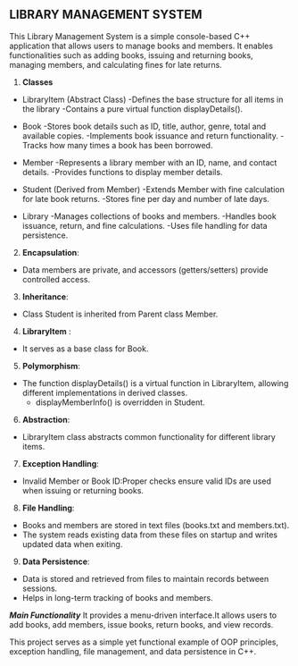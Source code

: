 ## LIBRARY MANAGEMENT SYSTEM
This Library Management System is a simple console-based C++ application that allows users to manage books and members. It enables functionalities such as adding books, issuing and returning books, managing members, and calculating fines for late returns.
1. **Classes**

* LibraryItem (Abstract Class)
   -Defines the base structure for all items in the library
   -Contains a pure virtual function displayDetails().

* Book
  -Stores book details such as ID, title, author, genre, total and available copies.
  -Implements book issuance and return functionality.
  -Tracks how many times a book has been borrowed.

* Member
  -Represents a library member with an ID, name, and contact details.
  -Provides functions to display member details.

* Student (Derived from Member)
  -Extends Member with fine calculation for late book returns.
  -Stores fine per day and number of late days.

* Library
  -Manages collections of books and members.
  -Handles book issuance, return, and fine calculations.
  -Uses file handling for data persistence.


2. **Encapsulation**:
* Data members are private, and accessors (getters/setters) provide controlled access.

3. **Inheritance**: 
* Class Student is inherited from  Parent class Member.
 
4. **LibraryItem** : 
* It serves as a base class for Book.

5. **Polymorphism**: 
* The function displayDetails() is a virtual function in LibraryItem, allowing different implementations in derived classes.
   * displayMemberInfo() is overridden in Student.

6. **Abstraction**:
* LibraryItem class abstracts common functionality for different library items.

7. **Exception Handling**: 
* Invalid Member or Book ID:Proper checks ensure valid IDs are used when issuing or returning books.

8. **File Handling**: 
* Books and members are stored in text files (books.txt and members.txt).
* The system reads existing data from these files on startup and writes updated data when exiting.
9. **Data Persistence**:
* Data is stored and retrieved from files to maintain records between sessions.
* Helps in long-term tracking of books and members.

***Main Functionality***
   It provides a menu-driven interface.It allows users to add books, add members, issue books, return books, and view records.


This project serves as a simple yet functional example of OOP principles, exception handling, file management, and data persistence in C++.
